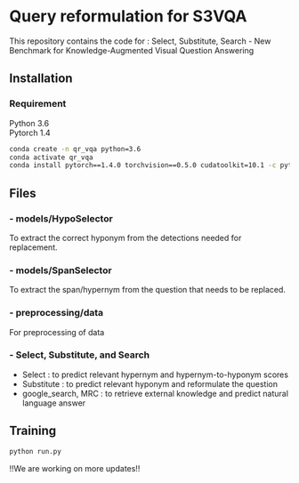 # Query reformulation for S3VQA
This repository contains the code for : Select, Substitute, Search - New Benchmark for Knowledge-Augmented Visual Question Answering

## Installation 

### Requirement 
Python 3.6  
Pytorch 1.4  

```bash
conda create -n qr_vqa python=3.6
conda activate qr_vqa 
conda install pytorch==1.4.0 torchvision==0.5.0 cudatoolkit=10.1 -c pytorch
```

## Files

### - models/HypoSelector
To extract the correct hyponym from the detections needed for replacement.

### -  models/SpanSelector
To extract the span/hypernym from the question that needs to be replaced.

### - preprocessing/data
For preprocessing of data

### - Select, Substitute, and Search 

 - Select : to predict relevant hypernym and hypernym-to-hyponym scores
 - Substitute : to predict relevant hyponym and reformulate the question
 - google_search, MRC : to retrieve external knowledge and predict natural language answer

## Training 
```bash
python run.py
```



!!We are working on more updates!!
